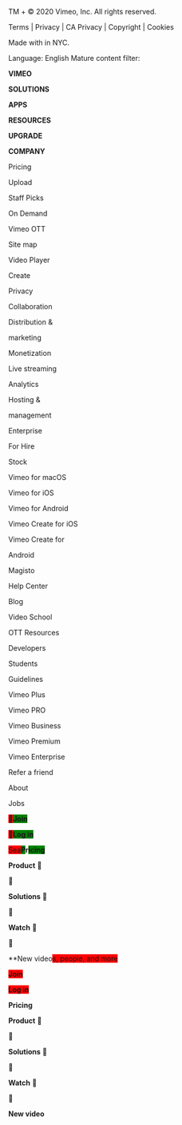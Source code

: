 
TM + © 2020 Vimeo, Inc. All rights reserved. 


Terms | Privacy | CA Privacy | Copyright | Cookies


 Made with in NYC.


Language: English Mature content filter: 


**VIMEO**


**SOLUTIONS**


**APPS**


**RESOURCES**


**UPGRADE**


**COMPANY**


Pricing


Upload


Staff Picks


On Demand


Vimeo OTT


Site map


Video Player


Create


Privacy


Collaboration


Distribution &


marketing


Monetization


Live streaming


Analytics


Hosting &


management


Enterprise


For Hire


Stock


Vimeo for macOS


Vimeo for iOS


Vimeo for Android


Vimeo Create for iOS


Vimeo Create for


Android


Magisto


Help Center


Blog


Video School


OTT Resources


Developers


Students


Guidelines


Vimeo Plus


Vimeo PRO


Vimeo Business


Vimeo Premium


Vimeo Enterprise


Refer a friend


About


Jobs


<span style="background-color: red;"></span><span style="background-color: green;">**Join**</span>


<span style="background-color: red;"></span><span style="background-color: green;">**Log in**</span>


<span style="background-color: red;">Sea</span><span style="background-color: green;">**P</span>r<span style="background-color: green;">icing**


**Product** 





**Solutions** 





**Wat</span>ch<span style="background-color: green;">** 





**New</span> video<span style="background-color: red;">s, people, and more


</span>**<span style="background-color: red;">Join**</span>


<span style="background-color: red;">**Log in**


**Pricing**


**Product** 





**Solutions** 





**Watch** 





**New video**

</span>